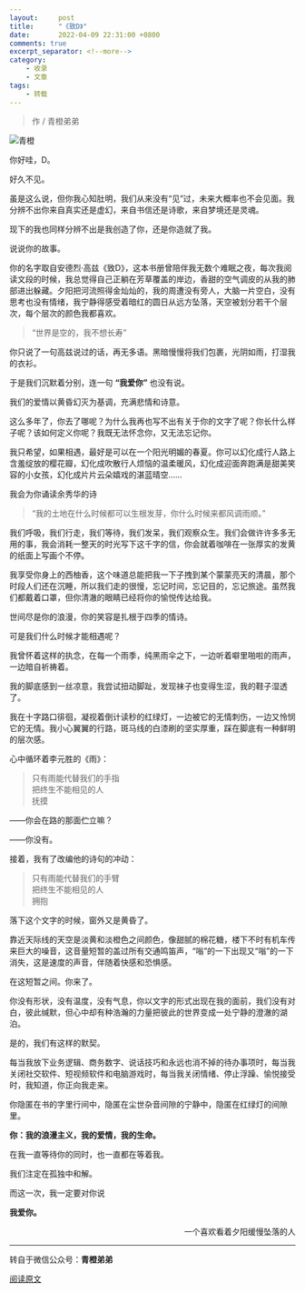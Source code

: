 ```yaml
---
layout:     post
title:      "《致D》"
date:       2022-04-09 22:31:00 +0800
comments: true
excerpt_separator: <!--more-->
category:
    - 收录
    - 文章
tags:
    - 转载
---
```


<blockquote class="blockquote-center">作 / 青橙弟弟</blockquote>

<!--more-->

![青橙](https://www.imageoss.com/image/5logO)


你好哇，D。

好久不见。

 

虽是这么说，但你我心知肚明，我们从来没有“见”过，未来大概率也不会见面。我分辨不出你来自真实还是虚幻，来自书信还是诗歌，来自梦境还是灵魂。

现下的我也同样分辨不出是我创造了你，还是你造就了我。

 

说说你的故事。

你的名字取自安德烈·高兹《致D》，这本书册曾陪伴我无数个难眠之夜，每次我阅读文段的时候，我总觉得自己正躺在芳草覆盖的岸边，香甜的空气调皮的从我的肺部进出躲藏。夕阳把河流照得金灿灿的，我的周遭没有旁人，大脑一片空白，没有思考也没有情绪，我宁静得感受着暗红的圆日从远方坠落，天空被划分若干个层次，每个层次的颜色我都喜欢。

 

> “世界是空的，我不想长寿”

你只说了一句高兹说过的话，再无多语。黑暗慢慢将我们包裹，光阴如雨，打湿我的衣衫。

于是我们沉默着分别，连一句 **“我爱你”** 也没有说。

 

我们的爱情以黄昏幻灭为基调，充满悲情和诗意。

 

这么多年了，你去了哪呢？为什么我再也写不出有关于你的文字了呢？你长什么样子呢？该如何定义你呢？我既无法怀念你，又无法忘记你。

 

我只希望，如果相遇，最好是可以在一个阳光明媚的春夏。你可以幻化成行人路上含羞绽放的樱花瓣，幻化成吹散行人烦恼的温柔暖风，幻化成迎面奔跑满是甜美笑容的小女孩，幻化成片片云朵嬉戏的湛蓝晴空……



我会为你诵读余秀华的诗

> “我的土地在什么时候都可以生根发芽，你什么时候来都风调雨顺。”



我们呼吸，我们行走，我们等待，我们发呆，我们观察众生。我们会做许许多多无用的事，我会消耗一整天的时光写下这千字的信，你会就着咖啡在一张厚实的发黄的纸面上写画个不停。



我享受你身上的西柚香，这个味道总能把我一下子拽到某个蒙蒙亮天的清晨，那个时段人们还在沉睡，所以我们走的很慢，忘记时间，忘记目的，忘记旅途。虽然我们都戴着口罩，但你清澈的眼睛已经将你的愉悦传达给我。



世间尽是你的浪漫，你的笑容是扎根于四季的情诗。

 

可是我们什么时候才能相遇呢？



我曾怀着这样的执念，在每一个雨季，纯黑雨伞之下，一边听着噼里啪啦的雨声，一边暗自祈祷着。

我的脚底感到一丝凉意，我尝试扭动脚趾，发现袜子也变得生涩，我的鞋子湿透了。



我在十字路口徘徊，凝视着倒计读秒的红绿灯，一边被它的无情刺伤，一边又怜悯它的无情。我小心翼翼的行路，斑马线的白漆刷的坚实厚重，踩在脚底有一种鲜明的层次感。

 

心中循环着李元胜的《雨》：


<blockquote class="blockquote-center">
只有雨能代替我们的手指<br>
把终生不能相见的人<br>
抚摸
</blockquote>
 



——你会在路的那面伫立嘛？

——你没有。

 



接着，我有了改编他的诗句的冲动：


<blockquote class="blockquote-center">
只有雨能代替我们的手臂<br>
把终生不能相见的人<br>
拥抱
</blockquote>


 





落下这个文字的时候，窗外又是黄昏了。



靠近天际线的天空是淡黄和淡橙色之间颜色，像甜腻的棉花糖，楼下不时有机车传来巨大的噪音，这音量短暂的盖过所有交通鸣笛声，“嗡”的一下出现又“嗡”的一下消失，这是速度的声音，伴随着快感和恐惧感。

 

在这短暂之间。你来了。

你没有形状，没有温度，没有气息，你以文字的形式出现在我的面前，我们没有对白，彼此缄默，但心中却有种浩瀚的力量把彼此的世界变成一处宁静的澄澈的湖泊。

 

是的，我们有这样的默契。

 

每当我放下业务逻辑、商务数字、说话技巧和永远也消不掉的待办事项时，每当我关闭社交软件、短视频软件和电脑游戏时，每当我关闭情绪、停止浮躁、愉悦接受时，我知道，你正向我走来。

 

你隐匿在书的字里行间中，隐匿在尘世杂音间隙的宁静中，隐匿在红绿灯的间隙里。



**你：我的浪漫主义，我的爱情，我的生命。**

在我一直等待你的同时，也一直都在等着我。

 

我们注定在孤独中和解。

而这一次，我一定要对你说

 

**我爱你。**



<p align="right" >一个喜欢看着夕阳缓慢坠落的人</p>


***

转自于微信公众号：**青橙弟弟**

[阅读原文](https://mp.weixin.qq.com/s?__biz=MzI5MjAzMzI2Mw==&mid=2650765130&idx=1&sn=f95963fe3456196ea2ab35c2ab6ace8b&chksm=f40c50cac37bd9dcdc5c5bc1996d13bc249c2a5f100b88bcebad68088a669808110c3f368b36&mpshare=1&scene=24&srcid=0409zIcrb5iQqMb1EWNrIXse&sharer_sharetime=1649503088222&sharer_shareid=9acb3308d4adee12b4fc379d65297983&ascene=14&devicetype=android-29&version=28001337&nettype=WIFI&abtest_cookie=AAACAA%3D%3D&lang=zh_CN&exportkey=AzoLZmnUaDjLVBumWbvBgIY%3D&pass_ticket=TgytXmybG5tpuv%2FhVNjPXq3v8o6yu%2B%2B12a6hKHbYNNRe8cgwRnhASWi4yof%2BOZAj&wx_header=3)
